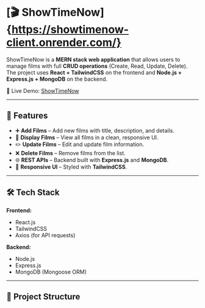 # [🎬 ShowTimeNow]{https://showtimenow-client.onrender.com/}


ShowTimeNow is a **MERN stack web application** that allows users to manage films with full **CRUD operations** (Create, Read, Update, Delete).  
The project uses **React + TailwindCSS** on the frontend and **Node.js + Express.js + MongoDB** on the backend.

🚀 Live Demo: [ShowTimeNow](https://showtimenow-client.onrender.com/)

---

## 📌 Features

- ➕ **Add Films** – Add new films with title, description, and details.  
- 📄 **Display Films** – View all films in a clean, responsive UI.  
- ✏️ **Update Films** – Edit and update film information.  
- ❌ **Delete Films** – Remove films from the list.  
- 🌐 **REST APIs** – Backend built with **Express.js** and **MongoDB**.  
- 🎨 **Responsive UI** – Styled with **TailwindCSS**.  

---

## 🛠️ Tech Stack

**Frontend:**  
- React.js  
- TailwindCSS  
- Axios (for API requests)  

**Backend:**  
- Node.js  
- Express.js  
- MongoDB (Mongoose ORM)  

---

## 📂 Project Structure

